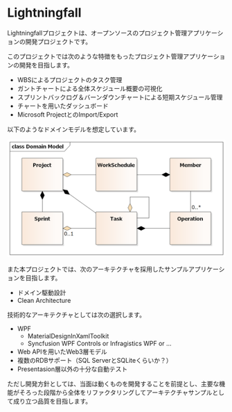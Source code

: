 # Lightningfall

Lightningfallプロジェクトは、オープンソースのプロジェクト管理アプリケーションの開発プロジェクトです。

このプロジェクトでは次のような特徴をもったプロジェクト管理アプリケーションの開発を目指します。

* WBSによるプロジェクトのタスク管理
* ガントチャートによる全体スケジュール概要の可視化
* スプリントバックログ＆バーンダウンチャートによる短期スケジュール管理
* チャートを用いたダッシュボード
* Microsoft ProjectとのImport/Export

以下のようなドメインモデルを想定しています。

![](DomainModel.png)

また本プロジェクトでは、次のアーキテクチャを採用したサンプルアプリケーションを目指します。

* ドメイン駆動設計
* Clean Architecture

技術的なアーキテクチャとしては次の選択します。

* WPF
    * MaterialDesignInXamlToolkit
    * Syncfusion WPF Controls or Infragistics WPF or ...
* Web APIを用いたWeb3層モデル
* 複数のRDBサポート（SQL ServerとSQLiteくらいか？）
* Presentasion層以外の十分な自動テスト

ただし開発方針としては、当面は動くものを開発することを前提とし、主要な機能がそろった段階から全体をリファクタリングしてアーキテクチャサンプルとして成り立つ品質を目指します。
